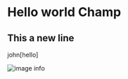 # Hello world Champ

## This a new line

john[hello]

![image info](https://api.nuxtjs.org/api/ipx/s_80,f_webp/gh/nuxt/modules/main/icons/web-vitals.png "Hello world")
